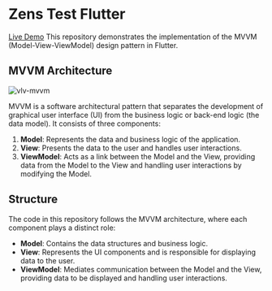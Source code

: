 # Zens Test Flutter
[Live Demo](https://vlv-zens-intern.vercel.app)
This repository demonstrates the implementation of the MVVM (Model-View-ViewModel) design pattern in Flutter.

## MVVM Architecture
![vlv-mvvm](https://github.com/volevu17/zens_intern_test/assets/121816250/6f84f4d5-a2ed-4861-a6b2-127bcd5f00ab)

MVVM is a software architectural pattern that separates the development of graphical user interface (UI) from the business logic or back-end logic (the data model). It consists of three components:

1. **Model**: Represents the data and business logic of the application.
2. **View**: Presents the data to the user and handles user interactions.
3. **ViewModel**: Acts as a link between the Model and the View, providing data from the Model to the View and handling user interactions by modifying the Model.

## Structure

The code in this repository follows the MVVM architecture, where each component plays a distinct role:

- **Model**: Contains the data structures and business logic.
- **View**: Represents the UI components and is responsible for displaying data to the user.
- **ViewModel**: Mediates communication between the Model and the View, providing data to be displayed and handling user interactions.

